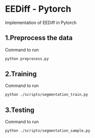 # EEDiff - Pytorch
Implementation of EEDiff in Pytorch 

## 1.Preprocess the data
Command to run
```bash
python preprocess.py
```
## 2.Training
Command to run
```bash
python ./scripts/segmentation_train.py
```
## 3.Testing
Command to run
```bash
python ./scripts/segmentation_sample.py
```




